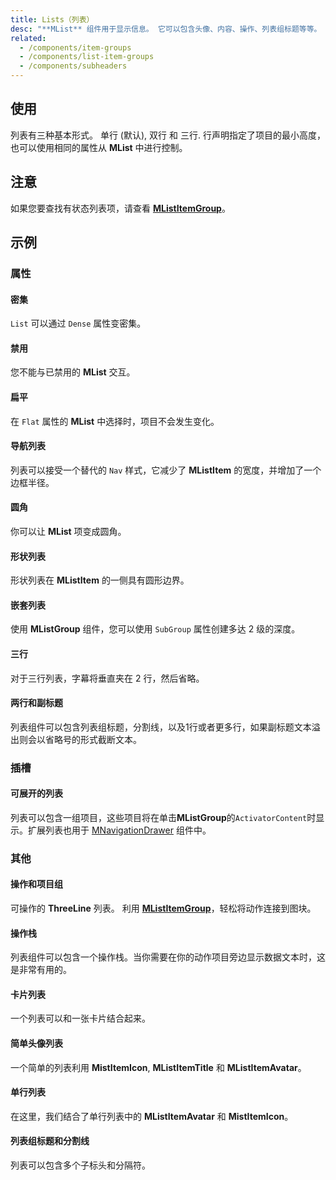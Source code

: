 ```yaml
---
title: Lists（列表）
desc: "**MList** 组件用于显示信息。 它可以包含头像、内容、操作、列表组标题等等。 列表以易于在集合中识别特定项目的方式显示内容。 它们为组织一组文本和图像提供了一致的样式。"
related:
  - /components/item-groups
  - /components/list-item-groups
  - /components/subheaders
---
```


## 使用

列表有三种基本形式。 单行 (默认), 双行 和 三行. 行声明指定了项目的最小高度，也可以使用相同的属性从 **MList** 中进行控制。

<lists-usage></lists-usage>

## 注意

<!--alert:info-->
如果您要查找有状态列表项，请查看 [**MListItemGroup**](/components/list-item-groups)。

## 示例

### 属性

#### 密集

`List` 可以通过 `Dense` 属性变密集。

<example file="" />

#### 禁用

您不能与已禁用的 **MList** 交互。

<example file="" />

#### 扁平

在 `Flat` 属性的 **MList** 中选择时，项目不会发生变化。

<example file="" />

#### 导航列表

列表可以接受一个替代的 `Nav` 样式，它减少了 **MListItem** 的宽度，并增加了一个边框半径。

<example file="" />

#### 圆角

你可以让 **MList** 项变成圆角。

<example file="" />

#### 形状列表

形状列表在 **MListItem** 的一侧具有圆形边界。

<example file="" />

#### 嵌套列表

使用 **MListGroup** 组件，您可以使用 `SubGroup` 属性创建多达 2 级的深度。

<example file="" />

#### 三行

对于三行列表，字幕将垂直夹在 2 行，然后省略。

<example file="" />

#### 两行和副标题

列表组件可以包含列表组标题，分割线，以及1行或者更多行，如果副标题文本溢出则会以省略号的形式截断文本。

<example file="" />

### 插槽

#### 可展开的列表

列表可以包含一组项目，这些项目将在单击**MListGroup**的`ActivatorContent`时显示。扩展列表也用于 [MNavigationDrawer](/components/navigation-drawers) 组件中。

<example file="" />

### 其他

#### 操作和项目组

可操作的 **ThreeLine** 列表。 利用 [**MListItemGroup**](/components/list-item-groups)，轻松将动作连接到图块。

<example file="" />

#### 操作栈

列表组件可以包含一个操作栈。当你需要在你的动作项目旁边显示数据文本时，这是非常有用的。

<example file="" />

#### 卡片列表

一个列表可以和一张卡片结合起来。

<example file="" />

#### 简单头像列表

一个简单的列表利用 **MistItemIcon**, **MListItemTitle** 和 **MListItemAvatar**。

<example file="" />

#### 单行列表

在这里，我们结合了单行列表中的 **MListItemAvatar** 和 **MistItemIcon**。

<example file="" />

#### 列表组标题和分割线

列表可以包含多个子标头和分隔符。

<example file="" />